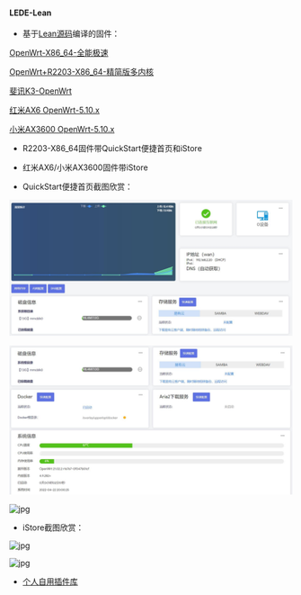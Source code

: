 #### LEDE-Lean

* 基于[Lean源码](https://github.com/coolsnowwolf/lede)编译的固件：

[OpenWrt-X86_64-全能极速](https://www.right.com.cn/forum/thread-4054849-1-1.html)

[OpenWrt+R2203-X86_64-精简版多内核](https://www.right.com.cn/forum/forum.php?mod=viewthread&tid=7182055&page=1&extra=)

[斐讯K3-OpenWrt](https://www.right.com.cn/forum/thread-4052645-1-1.html)

[红米AX6 OpenWrt-5.10.x](https://www.right.com.cn/forum/forum.php?mod=viewthread&tid=6770103&page=1&extra=#pid14665099)

[小米AX3600 OpenWrt-5.10.x](https://www.right.com.cn/forum/forum.php?mod=viewthread&tid=7310044&page=1&extra=#pid15314306)

* R2203-X86_64固件带QuickStart便捷首页和iStore

* 红米AX6/小米AX3600固件带iStore

* QuickStart便捷首页截图欣赏：

![jpg](./pic/1.jpg)

![jpg](./pic/2.jpg)

![jpg](./pic/3.jpg)

* iStore截图欣赏：

![jpg](./pic/4.jpg)

![jpg](./pic/5.jpg)

* [个人自用插件库](https://github.com/xiangfeidexiaohuo/openwrt-packages)


